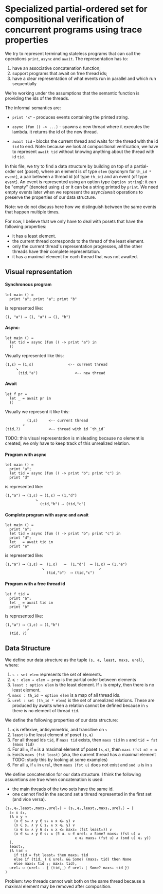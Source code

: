 # Specialized partial-ordered set for compositional verification of concurrent programs using trace properties

We try to represent terminating stateless programs that can call the operations `print`, `async` and `await`.
The representation has to:
1) have an associative concatenation function;
2) support programs that await on free thread ids;
3) have a clear representation of what events run in parallel and which run sequentially

We're working under the assumptions that the semantic function is providing the ids of the threads.

The informal semantics are:
* `print "x"` - produces events containing the printed string.
    
* `async (fun () -> ...)` - spawns a new thread where it executes the lambda.
     it returns the id of the new thread.

* `await tid` - blocks the current thread and waits for the thread with the id `tid` to end.
    Note: because we look at compositional verification, we have to represent `await tid` without knowing anything about the thread with id `tid`.

In this file, we try to find a data structure by building on top of a partial-order set (poset), where an element is of type `elem` (synonym for `th_id * event`), a pair between a thread id (of type `th_id`) and an event (of type `event`). An event is represented using an option type (`option string`): it can be "empty" (denoted using `ε`) or it can be a string printed by `print`. We need empty events later when we represent the async/await operations to preserve the properties of our data structure.

Note: we do not discuss here how we distinguish between the same events that happen multiple times.

For now, I believe that we only have to deal with posets that have the following properties:
* it has a least element.
* the current thread corresponds to the thread of the least element.
* only the current thread's representation progresses, all the other threads have their complete representation.
* it has a maximal element for each thread that was not awaited.

## Visual representation

#### Synchronous program
```fstar
let main () =
  print "a"; print "a"; print "b"
```
is represented like:
```
(1, "a") ⟶ (1, "a") ⟶ (1, "b")
```

#### Async:
```fstar
let main () =
  let tid = async (fun () -> print "a") in
  ()
```
Visually represented like this:
```
(1,ε) ⟶ (1,ε)                <-- current thread
     ↘                    
      (tid,"a")                 <-- new thread
```

#### Await
```fstar
let f pr =
  let _ = await pr in
  ()
```
Visually we represent it like this:
```
          (1,ε)     <-- current thread
        ↗ 
(tid,?)             <-- thread with id `th_id`
```
TODO: this visual representation is misleading because no element is created,
  we only have to keep track of this unrealized relation.

#### Program with async
```fstar
let main () =
  print "a";
  let tid = async (fun () -> print "b"; print "c") in
  print "d"
```
is represented like:
```
(1,"a") ⟶ (1,ε) ⟶ (1,ε) ⟶ (1,"d")    
              ↘                    
                (tid,"b") ⟶ (tid,"c")
```
#### Complete program with async and await
```fstar
let main () =
  print "a";
  let tid = async (fun () -> print "b"; print "c") in
  print "d";
  let _ = await tid in
  print "e"
```
is represented like:
```
(1,"a") ⟶ (1,ε) ⟶  (1,ε)   ⟶  (1,"d")  ⟶ (1,ε) ⟶ (1,"e")
                 ↘                         ↗ 
                   (tid,"b")  ⟶ (tid,"c")
```
#### Program with a free thread id
```fstar
let f tid =
  print "a";
  let _ = await tid in
  print "b"
```
is represented like:
```
(1,"a") ⟶ (1,ε) ⟶ (1,"b")
          ↗ 
  (tid, ?)
```

## Data Structure

We define our data structure as the tuple `(s, ≼, least, maxs, urel)`, where:
1) `s : set elem` represents the set of elements.
2) `≼ : elem → elem → prop` is the partial order between elements
3) `least : option elem` is the least element. If `s` is empty, then there is no least element.
4) `maxs : th_id → option elem` is a map of all thread ids.
5) `urel : set (th_id * elem)` is the set of unrealized relations. These are produced by awaits when a relation cannot be defined because in `s` there is no element of thread `tid`.

We define the following properties of our data structure:
1) `≼` is reflexive, antisymmetric, and transitive on `s`
2) `least` is the least element of poset `(s,≼)`
3) For all thread ids `tid`, if `maxs tid` exists, then `maxs tid` in `s` and `tid = fst (maxs tid)` 
4) For all `m`, if `m` is a maximal element of poset `(s,≼)`, then `maxs (fst m) = m`
5) Exists `maxs (fst least)` (aka, the current thread has a maximal element TODO: study this by looking at some examples)
6) For all `u`, if `u` in `urel`, then `maxs (fst u)` does not exist and `snd u` is in `s`



We define concatenation for our data structure. I think the following assumtions are true when concatenation is used:
* the main threads of the two sets have the same id.
* one cannot find in the second set a thread represented in the first set (and vice versa).

```
(s₀,≼₀,least₀,maxs₀,urel₀) ∙ (s₁,≼₁,least₁,maxs₁,urel₁) = (
  s₀ ∪ s₁,
  (λ x y →
    (x ∈ s₀ ∧ y ∈ s₀ ∧ x ≼₀ y) ∨
    (x ∈ s₁ ∧ y ∈ s₁ ∧ x ≼₁ y) ∨
    (x ∈ s₀ ∧ y ∈ s₁ ∧ x ≼₀ maxs₀ (fst least₀)) ∨
    (x ∈ s₀ ∧ y ∈ s₁ ∧ (∃ u. u ∈ urel₁ ∧ Some? maxs₀ (fst u) ∧
                                x ≼₀ maxs₀ (fst u) ∧ (snd u) ≼₁ y))
  ),
  least₀,
  (λ tid → 
    if tid = fst least₀ then maxs₁ tid
    else if (tid,_) ∈ urel₁ && Some? (maxs₀ tid) then None
    else maxs₀ tid ;; maxs₁ tid),
  urel₀ ∪ (urel₁ - { (tid,_) ∈ urel₁ | Some? maxs₀ tid })
)
```

Problem: two threads cannot wait both on the same thread because a maximal element may be removed after composition.